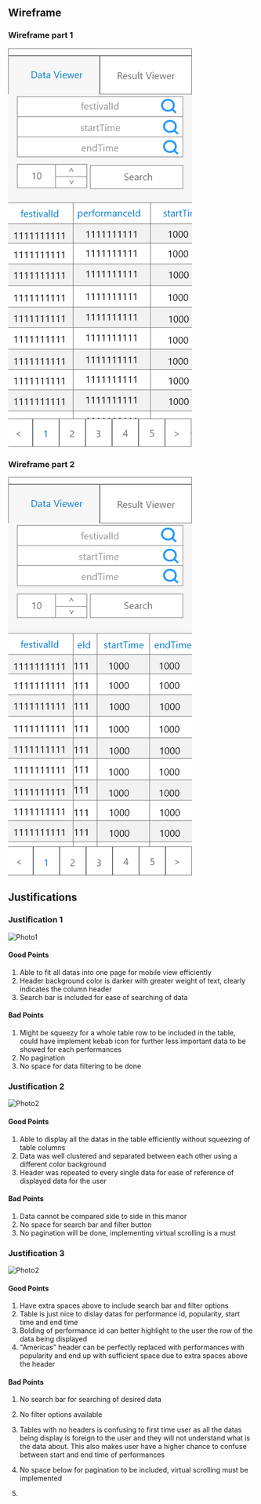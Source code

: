 
## Wireframe
### Wireframe part 1
![Wireframe1](assets/advance-wireframe-data-viewer-mobile-1.png)

### Wireframe part 2
![Wireframe2](assets/advance-wireframe-data-viewer-mobile-2.png)


## Justifications

### Justification 1

![Photo1](https://github.com/ADES-FSP/jibaboom-2b22-astronomia/blob/master/worksheets/wireframes/assets/advance_mobile_data_viewer_1.gif)

#### Good Points

1. Able to fit all datas into one page for mobile view efficiently
2. Header background color is darker with greater weight of text, clearly indicates the column header
3. Search bar is included for ease of searching of data

#### Bad Points

1. Might be squeezy for a whole table row to be included in the table, could have implement kebab icon for further less important data to be showed for each performances
2. No pagination
3. No space for data filtering to be done

### Justification 2

![Photo2](https://github.com/ADES-FSP/jibaboom-2b22-astronomia/blob/master/worksheets/wireframes/assets/advance_mobile_data_viewer_2.jpg)

#### Good Points

1. Able to display all the datas in the table efficiently without squeezing of table columns
2. Data was well clustered and separated between each other using a different color background
3. Header was repeated to every single data for ease of reference of displayed data for the user

#### Bad Points

1. Data cannot be compared side to side in this manor
2. No space for search bar and filter button
3. No pagination will be done, implementing virtual scrolling is a must

### Justification 3

![Photo2](https://github.com/ADES-FSP/jibaboom-2b22-astronomia/blob/master/worksheets/wireframes/assets/advance_mobile_data_viewer_3.jpg)

#### Good Points

1. Have extra spaces above to include search bar and filter options
2. Table is just nice to dislay datas for performance id, popularity, start time and end time
3. Bolding of performance id can better highlight to the user the row of the data being displayed
4. "Americas" header can be perfectly replaced with performances with popularity and end up with sufficient space due to extra spaces above the header

#### Bad Points

1. No search bar for searching of desired data
2. No filter options available
3. Tables with no headers is confusing to first time user as all the datas being display is foreign to the user and they will not understand what is the data about. This also makes user have a higher chance to confuse between start and end time of performances
4. No space below for pagination to be included, virtual scrolling must be implemented

1. 

